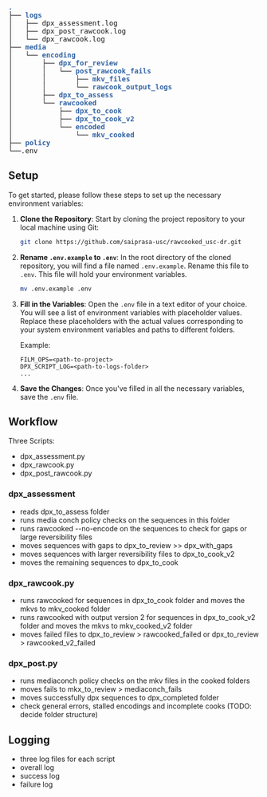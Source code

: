 <pre><font color="#3465A4"><b>.</b></font>
├── <font color="#3465A4"><b>logs</b></font>
│   ├── dpx_assessment.log
│   ├── dpx_post_rawcook.log
│   └── dpx_rawcook.log
├── <font color="#3465A4"><b>media</b></font>
│   └── <font color="#3465A4"><b>encoding</b></font>
│       ├── <font color="#3465A4"><b>dpx_for_review</b></font>
│       │   └── <font color="#3465A4"><b>post_rawcook_fails</b></font>
│       │       ├── <font color="#3465A4"><b>mkv_files</b></font>
│       │       └── <font color="#3465A4"><b>rawcook_output_logs</b></font>
│       ├── <font color="#3465A4"><b>dpx_to_assess</b></font>
│       └── <font color="#3465A4"><b>rawcooked</b></font>
│           ├── <font color="#3465A4"><b>dpx_to_cook</b></font>
│           ├── <font color="#3465A4"><b>dpx_to_cook_v2</b></font>
│           └── <font color="#3465A4"><b>encoded</b></font>
│               └── <font color="#3465A4"><b>mkv_cooked</b></font>
├── <font color="#3465A4"><b>policy</b></font>
└──.env 
</pre>
## Setup
To get started, please follow these steps to set up the necessary environment variables:

1. **Clone the Repository**: Start by cloning the project repository to your local machine using Git:

    ```bash
    git clone https://github.com/saiprasa-usc/rawcooked_usc-dr.git
    ```
2. **Rename `.env.example` to `.env`**: In the root directory of the cloned repository, you will find a file named `.env.example`. Rename this file to `.env`. This file will hold your environment variables.

    ```bash
    mv .env.example .env
    ```
3. **Fill in the Variables**: Open the `.env` file in a text editor of your choice. You will see a list of environment variables with placeholder values. Replace these placeholders with the actual values corresponding to your system environment variables and paths to different folders.

    Example:
    ```
    FILM_OPS=<path-to-project>
    DPX_SCRIPT_LOG=<path-to-logs-folder>
    ...
    ```
4. **Save the Changes**: Once you've filled in all the necessary variables, save the `.env` file.

## Workflow

Three Scripts:

- dpx_assessment.py
- dpx_rawcook.py
- dpx_post_rawcook.py

### dpx_assessment
- reads dpx_to_assess folder
- runs media conch policy checks on the sequences in this folder
- runs rawcooked --no-encode on the sequences to check for gaps or large reversibility files
- moves sequences with gaps to dpx_to_review >> dpx_with_gaps
- moves sequences with larger reversibility files to dpx_to_cook_v2
- moves the remaining sequences to dpx_to_cook

### dpx_rawcook.py
- runs rawcooked for sequences in dpx_to_cook folder and moves the mkvs to mkv_cooked folder
- runs rawcooked with output version 2 for sequences in dpx_to_cook_v2 folder and moves the mkvs to mkv_cooked_v2 folder
- moves failed files to dpx_to_review > rawcooked_failed or dpx_to_review > rawcooked_v2_failed

### dpx_post.py
- runs mediaconch policy checks on the mkv files in the cooked folders
- moves fails to mkx_to_review > mediaconch_fails
- moves successfully dpx sequences to dpx_completed folder
- check general errors, stalled encodings and incomplete cooks (TODO: decide folder structure)

## Logging
- three log files for each script
- overall log
- success log
- failure log
